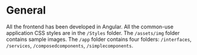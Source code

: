 # General
All the frontend has been developed in Angular. All the common-use application CSS styles are in the `/Styles` folder. The `/assets/img` folder contains sample images.
The `/app` folder contains four folders: `/interfaces`, `/services`, `/composedcomponents`, `/simplecomponents`.
